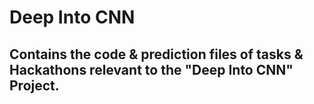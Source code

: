 # Deep Into CNN
## Contains the code & prediction files of tasks & Hackathons relevant to the "Deep Into CNN" Project.
